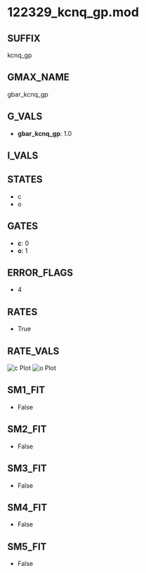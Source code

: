 # 122329_kcnq_gp.mod

## SUFFIX

kcnq_gp

## GMAX_NAME

gbar_kcnq_gp

## G_VALS

- **gbar_kcnq_gp**: 1.0

## I_VALS


## STATES

- c
- o

## GATES

- **c**: 0
- **o**: 1

## ERROR_FLAGS

- 4

## RATES

- True

## RATE_VALS

![c Plot](/Users/pbozelos/Dropbox/icg-Chai-Panos/supermodels/output_markdown_files/K/122329_kcnq_gp.mod/images/c.png)
![o Plot](/Users/pbozelos/Dropbox/icg-Chai-Panos/supermodels/output_markdown_files/K/122329_kcnq_gp.mod/images/o.png)

## SM1_FIT

- False

## SM2_FIT

- False

## SM3_FIT

- False

## SM4_FIT

- False

## SM5_FIT

- False

